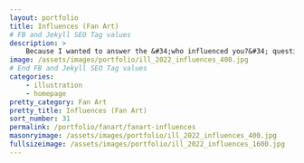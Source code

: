 ```yaml
---
layout: portfolio
title: Influences (Fan Art)
# FB and Jekyll SEO Tag values
description: >
    Because I wanted to answer the &#34;who influenced you?&#34; question in a graphic way.
image: /assets/images/portfolio/ill_2022_influences_400.jpg
# End FB and Jekyll SEO Tag values
categories: 
    - illustration
    - homepage
pretty_category: Fan Art
pretty_title: Influences (Fan Art)
sort_number: 31
permalink: /portfolio/fanart/fanart-influences
masonryimage: /assets/images/portfolio/ill_2022_influences_400.jpg
fullsizeimage: /assets/images/portfolio/ill_2022_influences_1600.jpg
---
```


